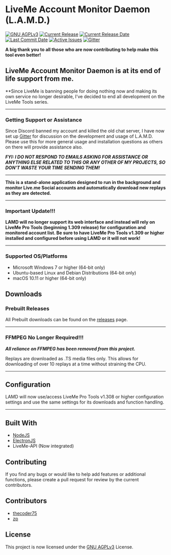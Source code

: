 # LiveMe Account Monitor Daemon (L.A.M.D.)
[![GNU AGPLv3](https://img.shields.io/github/license/thecoder75/lamd.svg)](LICENSE)
[![Current Release](https://img.shields.io/github/release/thecoder75/lamd.svg)](https://github.com/thecoder75/lamd/releases/latest)
[![Current Release Date](https://img.shields.io/github/release-date/thecoder75/lamd.svg)](https://github.com/thecoder75/lamd/releases/latest)
[![Last Commit Date](https://img.shields.io/github/last-commit/thecoder75/lamd.svg)](https://github.com/thecoder75/lamd/commits/master)
[![Active Issues](https://img.shields.io/github/issues/thecoder75/lamd.svg)](https://github.com/thecoder75/lamd/issues)
[![Gitter](https://badges.gitter.im/thecoderstoolbox/lamd-3xx.svg)](https://gitter.im/thecoderstoolbox/lamd-3xx?utm_source=badge&utm_medium=badge&utm_campaign=pr-badge)

**A big thank you to all those who are now contributing to help make this tool even better!**

## LiveMe Account Monitor Daemon is at its end of life support from me.
**Since LiveMe is banning people for doing nothing now and making its own service no longer desirable, I've decided to end all development on the LiveMe Tools series.

* * *

### Getting Support or Assistance

Since Discord banned my account and killed the old chat server, I have now set up [Gitter](https://gitter.im/thecoderstoolbox/lamd-3xx) for discussion on the development and usage of L.A.M.D. Please use this for more general usage and installation questions as others on there will provide assistance also.

***FYI: I DO NOT RESPOND TO EMAILS ASKING FOR ASSISTANCE OR ANYTHING ELSE RELATED TO THIS OR ANY OTHER OF MY PROJECTS, SO DON'T WASTE YOUR TIME SENDING THEM!*** 

* * *

**This is a stand-alone application designed to run in the background and monitor Live.me Social accounts and automatically download new replays as they are detected.**

* * *

### Important Update!!!

**LAMD will no longer support its web interface and instead will rely on LiveMe Pro Tools (beginning 1.309 release) for configuration and monitored account list.  Be sure to have LiveMe Pro Tools v1.309 or higher installed and configured before using LAMD or it will not work!**

* * *

### Supported OS/Platforms
- Microsoft Windows 7 or higher (64-bit only)
- Ubuntu-based Linux and Debian Distributions (64-bit only)
- macOS 10.11 or higher (64-bit only)

## Downloads

### Prebuilt Releases
All Prebuilt downloads can be found on the [releases](https://github.com/thecoder75/lamd/releases) page.

* * *

### FFMPEG No Longer Required!!!
***All reliance on FFMPEG has been removed from this project.***

Replays are downloaded as .TS media files only.  This allows for downloading of over 10 replays at a time without straining the CPU.

* * *

## Configuration
LAMD will now use/access LiveMe Pro Tools v1.308 or higher configuration settings and use the same settings for its downloads and function handling. 

* * *

## Built With
* [NodeJS](http://nodejs.org)
* [ElectronJS](https://electronjs.org)
* LiveMe-API (Now integrated)

## Contributing
If you find any bugs or would like to help add features or additional functions, please create a pull request for review by the current contributors.

## Contributors
* [thecoder75](https://github.com/thecoder75)
* [zp](https://github.com/zp)

## License
This project is now licensed under the [GNU AGPLv3](LICENSE) License.
